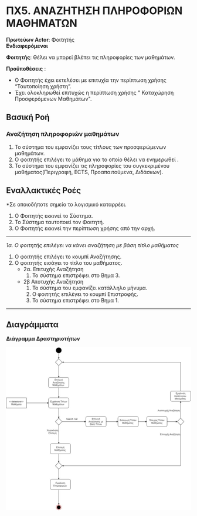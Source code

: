 # ΠΧ5. ΑΝΑΖΗΤΗΣΗ ΠΛΗΡΟΦΟΡΙΩΝ ΜΑΘΗΜΑΤΩΝ

**Πρωτεύων Actor**: Φοιτητής  
**Ενδιαφερόμενοι**
 
**Φοιτητής**: Θέλει να μπορεί βλέπει τις πληροφορίες των μαθημάτων.

**Προϋποθέσεις** :

- Ο Φοιτητής έχει εκτελέσει με επιτυχία την περίπτωση χρήσης “Ταυτοποίηση χρήστη”. 
- Έχει ολοκληρωθεί επιτυχώς η περίπτωση χρήσης " Καταχώρηση Προσφερόμενων Μαθημάτων".


## Βασική Ροή

### Αναζήτηση πληροφοριών μαθημάτων

1. Το σύστημα του εμφανίζει τους τίτλους των προσφερώμενων μαθημάτων.
2. Ο φοιτητής επιλέγει το μάθημα για το οποίο θέλει να ενημερωθεί . 
3. Το σύστημα του εμφανίζει τις πληροφορίες του συγκεκριμένου μαθήματος(Περιγραφή, ECTS, Προαπαιτούμενα, Διδάσκων).


## Εναλλακτικές Ροές

*Σε οποιοδήποτε σημείο το λογισμικό καταρρέει.
1. Ο Φοιτητής εκκινεί το Σύστημα.
2. Το Σύστημα ταυτοποιεί τον Φοιτητή.
3. Ο Φοιτητής εκκινεί την περίπτωση χρήσης από την αρχή.
---

*1α. Ο φοιτητής επιλέγει να κάνει αναζήτηση με βάση τίτλο μαθήματος*
1. Ο φοιτητής επιλέγει το κουμπί Αναζήτησης.
2. Ο φοιτητής εισάγει το τίτλο του μαθήματος.
    * 2α. Επιτυχής Αναζήτηση 
        1. Το σύστημα επιστρέφει στο Βημα 3.
    * 2β Αποτυχής Αναζήτηση 
        1. Το σύστημα του εμφανίζει κατάλληλο μήνυμα.
        2. Ο φοιτητής επιλέγει το κουμπί Επιστροφής. 
        3. Το σύστημα επιστρέφει στο Βημα 1.
---

## Διαγράμματα 

**Διάγραμμα Δραστηριοτήτων**

![Διάγραμμα Δραστηριοτήτων 5](uml/requirements/useCase5.jpg)

